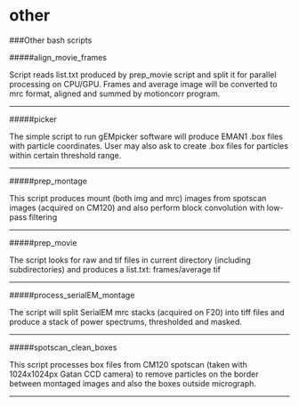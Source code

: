 other
=====

###Other bash scripts

#####align_movie_frames

Script reads list.txt produced by prep_movie script and split it for parallel processing on CPU/GPU. Frames and average image will be converted to mrc format, aligned and summed by motioncorr program.

---
#####picker

The simple script to run gEMpicker software will produce EMAN1 .box files with particle coordinates. User may also ask to create .box files for particles within certain threshold range.

---
#####prep_montage

This script produces mount (both img and mrc) images from spotscan images (acquired on CM120) and also perform block convolution with low-pass filtering

---
#####prep_movie

The script looks for raw and tif files in current directory (including subdirectories) and produces a list.txt: frames/average tif

---
#####process_serialEM_montage

The script will split SerialEM mrc stacks (acquired on F20) into tiff files and produce a stack of power spectrums, thresholded and masked.

---
#####spotscan_clean_boxes

This script processes box files from CM120 spotscan (taken with 1024x1024px Gatan CCD camera) to remove particles on the border between montaged images and also the boxes outside micrograph.

---
